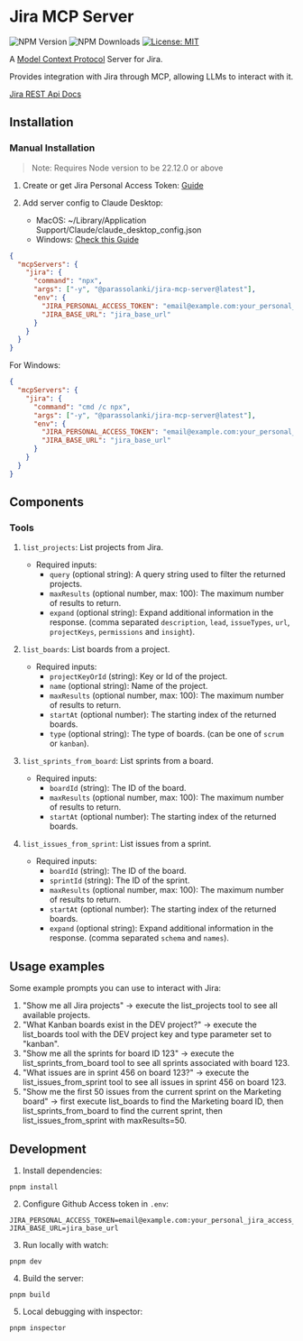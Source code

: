 # Jira MCP Server

![NPM Version](https://img.shields.io/npm/v/%40parassolanki%2Fjira-mcp-server) ![NPM Downloads](https://img.shields.io/npm/dw/%40parassolanki%2Fjira-mcp-server) [![License: MIT](https://img.shields.io/badge/License-MIT-blue.svg)](https://opensource.org/licenses/MIT)

A [Model Context Protocol](https://github.com/modelcontextprotocol) Server for Jira.

Provides integration with Jira through MCP, allowing LLMs to interact with it.

[Jira REST Api Docs](https://developer.atlassian.com/server/jira/platform/rest)

## Installation

### Manual Installation

> Note: Requires Node version to be 22.12.0 or above

1. Create or get Jira Personal Access Token: [Guide](https://confluence.atlassian.com/enterprise/using-personal-access-tokens-1026032365.html)

2. Add server config to Claude Desktop:

   - MacOS: ~/Library/Application Support/Claude/claude_desktop_config.json
   - Windows: [Check this Guide](https://gist.github.com/feveromo/7a340d7795fca1ccd535a5802b976e1f)

```json
{
  "mcpServers": {
    "jira": {
      "command": "npx",
      "args": ["-y", "@parassolanki/jira-mcp-server@latest"],
      "env": {
        "JIRA_PERSONAL_ACCESS_TOKEN": "email@example.com:your_personal_jira_access_token",
        "JIRA_BASE_URL": "jira_base_url"
      }
    }
  }
}
```

For Windows:

```json
{
  "mcpServers": {
    "jira": {
      "command": "cmd /c npx",
      "args": ["-y", "@parassolanki/jira-mcp-server@latest"],
      "env": {
        "JIRA_PERSONAL_ACCESS_TOKEN": "email@example.com:your_personal_jira_access_token",
        "JIRA_BASE_URL": "jira_base_url"
      }
    }
  }
}
```

## Components

### Tools

1.  `list_projects`: List projects from Jira.

    - Required inputs:
      - `query` (optional string): A query string used to filter the returned projects.
      - `maxResults` (optional number, max: 100): The maximum number of results to return.
      - `expand` (optional string): Expand additional information in the response. (comma separated `description`, `lead`, `issueTypes`, `url`, `projectKeys`, `permissions` and `insight`).

2.  `list_boards`: List boards from a project.

    - Required inputs:
      - `projectKeyOrId` (string): Key or Id of the project.
      - `name` (optional string): Name of the project.
      - `maxResults` (optional number, max: 100): The maximum number of results to return.
      - `startAt` (optional number): The starting index of the returned boards.
      - `type` (optional string): The type of boards. (can be one of `scrum` or `kanban`).

3.  `list_sprints_from_board`: List sprints from a board.

    - Required inputs:
      - `boardId` (string): The ID of the board.
      - `maxResults` (optional number, max: 100): The maximum number of results to return.
      - `startAt` (optional number): The starting index of the returned boards.

4.  `list_issues_from_sprint`: List issues from a sprint.

    - Required inputs:
      - `boardId` (string): The ID of the board.
      - `sprintId` (string): The ID of the sprint.
      - `maxResults` (optional number, max: 100): The maximum number of results to return.
      - `startAt` (optional number): The starting index of the returned boards.
      - `expand` (optional string): Expand additional information in the response. (comma separated `schema` and `names`).

## Usage examples

Some example prompts you can use to interact with Jira:

1. "Show me all Jira projects" → execute the list_projects tool to see all available projects.
2. "What Kanban boards exist in the DEV project?" → execute the list_boards tool with the DEV project key and type parameter set to "kanban".
3. "Show me all the sprints for board ID 123" → execute the list_sprints_from_board tool to see all sprints associated with board 123.
4. "What issues are in sprint 456 on board 123?" → execute the list_issues_from_sprint tool to see all issues in sprint 456 on board 123.
5. "Show me the first 50 issues from the current sprint on the Marketing board" → first execute list_boards to find the Marketing board ID, then list_sprints_from_board to find the current sprint, then list_issues_from_sprint with maxResults=50.

## Development

1. Install dependencies:

```shell
pnpm install
```

2. Configure Github Access token in `.env`:

```shell
JIRA_PERSONAL_ACCESS_TOKEN=email@example.com:your_personal_jira_access_token
JIRA_BASE_URL=jira_base_url
```

3. Run locally with watch:

```shell
pnpm dev
```

4. Build the server:

```shell
pnpm build
```

5. Local debugging with inspector:

```shell
pnpm inspector
```
